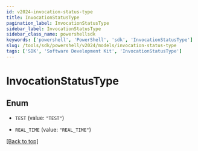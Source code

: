 ```yaml
---
id: v2024-invocation-status-type
title: InvocationStatusType
pagination_label: InvocationStatusType
sidebar_label: InvocationStatusType
sidebar_class_name: powershellsdk
keywords: ['powershell', 'PowerShell', 'sdk', 'InvocationStatusType'] 
slug: /tools/sdk/powershell/v2024/models/invocation-status-type
tags: ['SDK', 'Software Development Kit', 'InvocationStatusType']
---
```



# InvocationStatusType

## Enum


* `TEST` (value: `"TEST"`)

* `REAL_TIME` (value: `"REAL_TIME"`)


[[Back to top]](#) 

